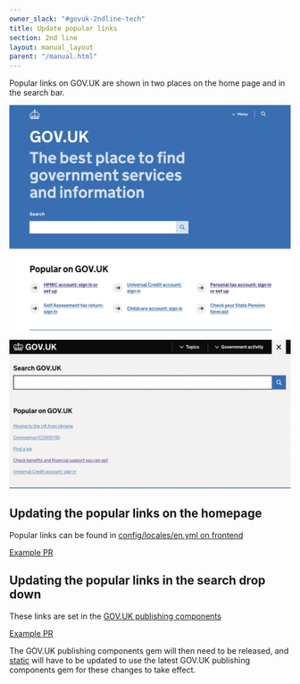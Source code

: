```yaml
---
owner_slack: "#govuk-2ndline-tech"
title: Update popular links
section: 2nd line
layout: manual_layout
parent: "/manual.html"
---
```


Popular links on GOV.UK are shown in two places on the home page and in the search bar.

![Image of the popular links on the GOV.UK homepage](images/popular-links-on-homepage.jpeg)

![Image of the popular links in the search drop down](images/popular-links-in-search-dropdown.jpeg)

## Updating the popular links on the homepage

Popular links can be found in [config/locales/en.yml on frontend](https://github.com/alphagov/frontend/blob/80ec5cb2840086e7f073ceeba89d5c07d581a02d/config/locales/en.yml#L363-L373)

[Example PR](https://github.com/alphagov/frontend/pull/3155)

## Updating the popular links in the search drop down

These links are set in the [GOV.UK publishing components](https://github.com/alphagov/govuk_publishing_components/blob/d05b3369b7426e32ad49b5898096b9752df7e410/config/locales/en.yml#L179-L189)

[Example PR](https://github.com/alphagov/govuk_publishing_components/pull/2660)

The GOV.UK publishing components gem will then need to be released, and [static](https://github.com/alphagov/static) will have to be updated to use the latest GOV.UK publishing components gem for these changes to take effect.
